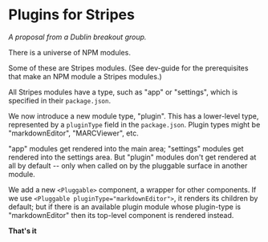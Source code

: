 # Plugins for Stripes

_A proposal from a Dublin breakout group._

There is a universe of NPM modules.

Some of these are Stripes modules. (See dev-guide for the
prerequisites that make an NPM module a Stripes modules.)

All Stripes modules have a type, such as "app" or "settings", which is
specified in their `package.json`.

We now introduce a new module type, "plugin". This has a lower-level
type, represented by a `pluginType` field in the
`package.json`. Plugin types might be "markdownEditor", "MARCViewer",
etc.

"app" modules get rendered into the main area; "settings" modules get
rendered into the settings area. But "plugin" modules don't get
rendered at all by default -- only when called on by the pluggable
surface in another module.

We add a new `<Pluggable>` component, a wrapper for other
components. If we use `<Pluggable pluginType="markdownEditor">`, it
renders its children by default; but if there is an available plugin
module whose plugin-type is "markdownEditor" then its top-level
component is rendered instead.

**That's it**
